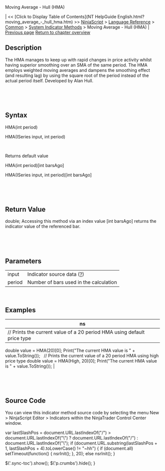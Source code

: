 ﻿










 


Moving Average - Hull (HMA)







| &lt;&lt; [Click to Display Table of Contents](NT HelpGuide English.html?moving_average_-_hull_hma.htm) &gt;&gt;
 [NinjaScript](ninjascript.htm) &gt; [Language Reference](language_reference_wip.htm) &gt; [Common](common.htm) &gt; [System Indicator Methods](indicators.htm) &gt;
Moving Average - Hull (HMA) | [Previous page](moving_average_-_exponential_e.htm)
[Return to chapter overview](indicators.htm)










Description
-----------


The HMA manages to keep up with rapid changes in price activity whilst having superior smoothing over an SMA of the same period. The HMA employs weighted moving averages and dampens the smoothing effect (and resulting lag) by using the square root of the period instead of the actual period itself. Developed by Alan Hull. 


 


 


Syntax
------


HMA(int period)  

HMA(ISeries<double> input, int period)


 


Returns default value  

HMA(int period)[int barsAgo]  

HMA(ISeries<double> input, int period)[int barsAgo]


 


 


Return Value
------------


double; Accessing this method via an index value [int barsAgo] returns the indicator value of the referenced bar.


 


 


Parameters
----------




|  |  |
| --- | --- |
| input | Indicator source data ([?](valid_input_data_for_indicator.htm)) |
| period | Number of bars used in the calculation |



 



Examples
--------




| ns |
| --- |
| // Prints the current value of a 20 period HMA using default price type
double value = HMA(20)[0];
Print("The current HMA value is " + value.ToString());
 
// Prints the current value of a 20 period HMA using high price type
double value = HMA(High, 20)[0];
Print("The current HMA value is " + value.ToString()); |



 


 


Source Code
-----------


You can view this indicator method source code by selecting the menu New &gt; NinjaScript Editor &gt; Indicators within the NinjaTrader Control Center window.





 
 var lastSlashPos = document.URL.lastIndexOf("/") &gt; document.URL.lastIndexOf("\\") ? document.URL.lastIndexOf("/") : document.URL.lastIndexOf("\\");
 if (document.URL.substring(lastSlashPos + 1, lastSlashPos + 4).toLowerCase() != "~hh") {
 if (document.all) setTimeout(function() {
 nsrInit();
 }, 20);
 else nsrInit();
 }
 
 
 $('.sync-toc').show();
 $('p.crumbs').hide();
 }
 
 
 



</double></double>
